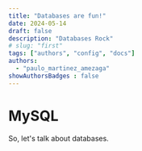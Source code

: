```yaml
---
title: "Databases are fun!"
date: 2024-05-14
draft: false
description: "Databases Rock"
# slug: "first"
tags: ["authors", "config", "docs"]
authors:
  - "paulo_martinez_amezaga"
showAuthorsBadges : false
---
```


# MySQL

So, let's talk about databases. 



